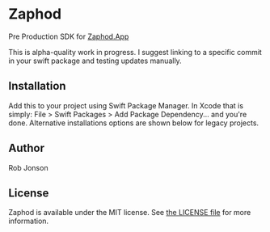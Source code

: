 
# Zaphod

Pre Production SDK for [Zaphod.App](http://Zaphod.App)

This is alpha-quality work in progress. I suggest linking to a specific commit in your swift package and testing updates manually.

## Installation

Add this to your project using Swift Package Manager. In Xcode that is simply: File > Swift Packages > Add Package Dependency... and you're done. Alternative installations options are shown below for legacy projects.


## Author

Rob Jonson


## License

Zaphod is available under the MIT license. See [the LICENSE file](LICENSE) for more information.
